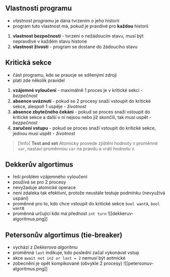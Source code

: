 ## Vlastnosti programu
- *vlastnost programu* je dána tvrzením o jeho historii
- program tuto vlastnost má, pokud je pravdivé pro **každou** historii
1) **vlastnost bezpečnosti** - tvrzení o nežádoucím stavu, musí být nepravdivé v každém stavu historie
2) **vlastnost živosti** - program se dostane do žádoucího stavu
## Kritická sekce
- část programu, kde se praucje se sdílenými zdroji
- platí zde několik pravidel
1) **vzájemné vyloučení** - maximálně 1 proces je v kritické sekci - *bezpečnost*
2) **absence uváznutí** - pokud se 2 procesy snaží vstoupit do kritické sekce, alespoň 1 uspěje - *životnost*
3) **absence zbytečného čekání** - pokud se proces snaží vstoupit do kritické sekce a další v ní nejsou nebo již skončili, tak musí uspět - *bezpečnost*
4) **zaručení vstupu** - pokud se proces snaží vstoupit do kritické sekce, jednou musí uspět - *životnost*
>[!info]
>**Test and set**
>Atomicky provede zjištění hodnoty `V` proměnné `var`, nastaví proměnnou `var` na pravdu a vrátí hodnotu `V`.

## Dekkerův algortimus
- řeší problém vzájemného vyloučení
- používá se pro 2 procesy
- nevyžaduje atomické operace
- není zdaleka tak efektivní, protože neustále testuje podmínku (nevyužívá uspání)
- proměnné pro to, kdo chce vstoupit do kritické sekce `bool wantA`, `bool wantB`
- proměnná určující kdo má přednost `int turn`
![[dekkeruv-algoritmus.png]]
## Petersonův algortimus (tie-breaker)
- vychází z *Dekkerova algoritmu*
- proměnná `last` indikuje, kdo poslední začal vykonávat vstup
- akce `await not in2 or last = 2` nemusí být aotmické
- zobecnění je opět kompikované (obvykle 2 procesy)
![[petersonuv-algoritmus.png]]